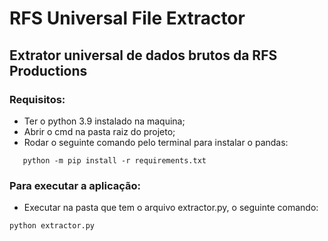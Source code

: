 # RFS Universal File Extractor
 ## Extrator universal de dados brutos da RFS Productions

### Requisitos:
 * Ter o python 3.9 instalado na maquina;
 * Abrir o cmd na pasta raiz do projeto;
 * Rodar o seguinte comando pelo terminal para instalar o pandas:

```
   python -m pip install -r requirements.txt
```

### Para executar a aplicação: 
  * Executar na pasta que tem o arquivo extractor.py, o seguinte comando:

```
python extractor.py
```
